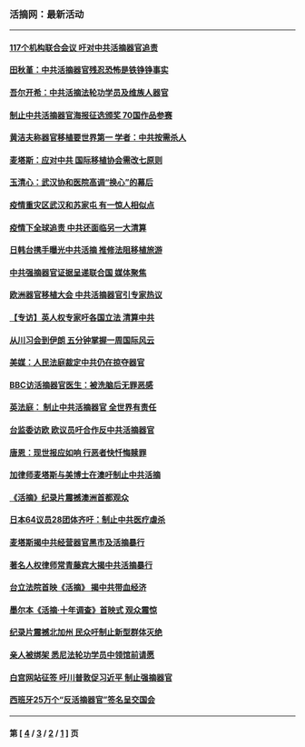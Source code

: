 ### 活摘网：最新活动
---
#### [117个机构联合会议 吁对中共活摘器官追责](../../pages/nf5883/n12775087.md?06170430) 
#### [田秋堇：中共活摘器官残忍恐怖是铁铮铮事实](../../pages/nf5883/n12702148.md?06170430) 
#### [吾尔开希：中共活摘法轮功学员及维族人器官](../../pages/nf5883/n12693197.md?06170430) 
#### [制止中共活摘器官海报征选颁奖 70国作品参赛](../../pages/nf5883/n12692050.md?06170430) 
#### [黄洁夫称器官移植要世界第一 学者：中共按需杀人](../../pages/nf5883/n12572329.md?06170430) 
#### [麦塔斯：应对中共 国际移植协会需改七原则](../../pages/nf5883/n12514711.md?06170430) 
#### [玉清心：武汉协和医院高调“换心”的幕后](../../pages/nf5883/n12298730.md?06170430) 
#### [疫情重灾区武汉和苏家屯 有一惊人相似点](../../pages/nf5883/n12150824.md?06170430) 
#### [疫情下全球追责 中共还面临另一大清算](../../pages/nf5883/n12070397.md?06170430) 
#### [日韩台携手曝光中共活摘 推修法阻移植旅游](../../pages/nf5883/n11712046.md?06170430) 
#### [中共强摘器官证据呈递联合国 媒体聚焦](../../pages/nf5883/n11546426.md?06170430) 
#### [欧洲器官移植大会 中共活摘器官引专家热议](../../pages/nf5883/n11539095.md?06170430) 
#### [【专访】英人权专家吁各国立法 清算中共](../../pages/nf5883/n11367315.md?06170430) 
#### [从川习会到伊朗 五分钟掌握一周国际风云](../../pages/nf5883/n11338520.md?06170430) 
#### [美媒：人民法庭裁定中共仍在掠夺器官](../../pages/nf5883/n11334897.md?06170430) 
#### [BBC访活摘器官医生：被洗脑后无罪恶感](../../pages/nf5883/n11335935.md?06170430) 
#### [英法庭： 制止中共活摘器官 全世界有责任](../../pages/nf5883/n11330691.md?06170430) 
#### [台监委访欧 欧议员吁合作反中共活摘器官](../../pages/nf5883/n11109190.md?06170430) 
#### [唐恩：现世报应如响 行恶者快忏悔赎罪](../../pages/nf5883/n11104016.md?06170430) 
#### [加律师麦塔斯与美博士在澳吁制止中共活摘](../../pages/nf5883/n10724764.md?06170430) 
#### [《活摘》纪录片震撼澳洲首都观众](../../pages/nf5883/n10722747.md?06170430) 
#### [日本64议员28团体齐吁：制止中共医疗虐杀](../../pages/nf5883/n10587757.md?06170430) 
#### [麦塔斯揭中共经营器官黑市及活摘暴行](../../pages/nf5883/n10442407.md?06170430) 
#### [著名人权律师常青藤宾大揭中共活摘暴行](../../pages/nf5883/n10318181.md?06170430) 
#### [台立法院首映《活摘》 揭中共带血经济](../../pages/nf5883/n9938847.md?06170430) 
#### [墨尔本《活摘·十年调查》首映式 观众震惊](../../pages/nf5883/n9522572.md?06170430) 
#### [纪录片震撼北加州 民众吁制止新型群体灭绝](../../pages/nf5883/n9188314.md?06170430) 
#### [亲人被绑架 悉尼法轮功学员中领馆前请愿](../../pages/nf5883/n9056753.md?06170430) 
#### [白宫网站征签 吁川普敦促习近平 制止强摘器官](../../pages/nf5883/n9009661.md?06170430) 
#### [西班牙25万个“反活摘器官”签名呈交国会](../../pages/nf5883/n8846163.md?06170430) 

---
#### 第 [ [4](./4.md?06170430) / [3](./3.md?06170430) / [2](./2.md?06170430) / [1](./1.md?06170430) ] 页
